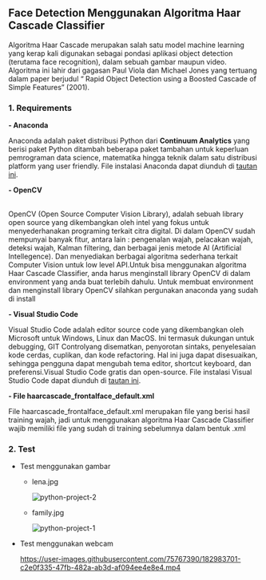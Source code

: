 ## Face Detection Menggunakan Algoritma Haar Cascade Classifier

Algoritma Haar Cascade merupakan salah satu model machine learning yang kerap kali digunakan sebagai pondasi aplikasi object detection (terutama face recognition), dalam sebuah gambar maupun video. Algoritma ini lahir dari gagasan Paul Viola dan Michael Jones yang tertuang dalam paper berjudul “ Rapid Object Detection using a Boosted Cascade of Simple Features” (2001).

### 1. Requirements
**- Anaconda**
&nbsp;&nbsp;<p>Anaconda adalah paket distribusi Python dari **Continuum Analytics** yang berisi paket Python ditambah beberapa paket tambahan untuk keperluan pemrograman data science, matematika   hingga teknik dalam satu distribusi platform yang user friendly. File instalasi Anaconda dapat diunduh di <a href="https://www.anaconda.com/products/individual">tautan ini</a>.</p> 
**- OpenCV**  
&nbsp;&nbsp;<p>OpenCV (Open Source Computer Vision Library), adalah sebuah library open source yang dikembangkan oleh intel  yang fokus untuk menyederhanakan programing terkait citra digital. Di dalam OpenCV sudah mempunyai banyak fitur, antara lain : pengenalan wajah, pelacakan wajah, deteksi wajah, Kalman filtering, dan berbagai jenis metode AI (Artificial Intellegence). Dan menyediakan berbagai algoritma sederhana terkait Computer Vision untuk low level API.Untuk bisa menggunakan algoritma Haar Cascade Classifier, anda harus menginstall library OpenCV di dalam environment yang anda buat terlebih dahulu. Untuk membuat environment dan menginstall library OpenCV silahkan pergunakan anaconda yang sudah di install</p>
**- Visual Studio Code**
&nbsp;&nbsp;<p>Visual Studio Code adalah editor source code yang dikembangkan oleh Microsoft untuk Windows, Linux dan MacOS. Ini termasuk dukungan untuk debugging, GIT Controlyang disematkan, penyorotan sintaks, penyelesaian kode cerdas, cuplikan, dan kode refactoring. Hal ini juga dapat disesuaikan, sehingga pengguna dapat mengubah tema editor, shortcut keyboard, dan preferensi.Visual Studio Code gratis dan open-source. File instalasi Visual Studio Code dapat diunduh di <a href="https://code.visualstudio.com/">tautan ini</a>.</p>
**- File haarcascade_frontalface_default.xml**
&nbsp;&nbsp;<p>File haarcascade_frontalface_default.xml merupakan file yang berisi hasil training wajah, jadi untuk menggunakan algoritma Haar Cascade Classifier wajib memiliki file yang sudah di training sebelumnya dalam bentuk .xml</p>

### 2. Test
- Test menggunakan gambar
  - lena.jpg
  
    ![python-project-2](https://user-images.githubusercontent.com/75767390/154016828-7e7223f9-0130-441d-894e-86c4533f20d9.PNG)

  - family.jpg

    ![python-project-1](https://user-images.githubusercontent.com/75767390/154017212-d613499c-0f40-4e40-8ce3-2698c38f98e0.PNG)
    
- Test menggunakan webcam
  


  https://user-images.githubusercontent.com/75767390/182983701-c2e0f335-47fb-482a-ab3d-af094ee4e8e4.mp4

